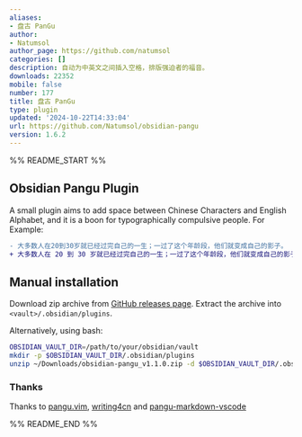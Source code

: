 ```yaml
---
aliases:
- 盘古 PanGu
author:
- Natumsol
author_page: https://github.com/natumsol
categories: []
description: 自动为中英文之间插入空格，排版强迫者的福音。
downloads: 22352
mobile: false
number: 177
title: 盘古 PanGu
type: plugin
updated: '2024-10-22T14:33:04'
url: https://github.com/Natumsol/obsidian-pangu
version: 1.6.2
---
```


%% README_START %%

## Obsidian Pangu Plugin

A small plugin aims to add space between Chinese Characters and English Alphabet, and it is a boon for typographically compulsive people. For Example:

```diff
- 大多数人在20到30岁就已经过完自己的一生；一过了这个年龄段，他们就变成自己的影子。
+ 大多数人在 20 到 30 岁就已经过完自己的一生；一过了这个年龄段，他们就变成自己的影子。
```

## Manual installation

Download zip archive from [GitHub releases page](https://github.com/natumsol/obsidian-pangu/releases).
Extract the archive into `<vault>/.obsidian/plugins`.

Alternatively, using bash:

```bash
OBSIDIAN_VAULT_DIR=/path/to/your/obsidian/vault
mkdir -p $OBSIDIAN_VAULT_DIR/.obsidian/plugins
unzip ~/Downloads/obsidian-pangu_v1.1.0.zip -d $OBSIDIAN_VAULT_DIR/.obsidian/plugins
```

### Thanks

Thanks to [pangu.vim](https://github.com/hotoo/pangu.vim), [writing4cn](https://marketplace.visualstudio.com/items?itemName=twocucao.writing4cn) and [pangu-markdown-vscode ](https://github.com/zhuyuanxiang/pangu-markdown-vscode)


%% README_END %%
